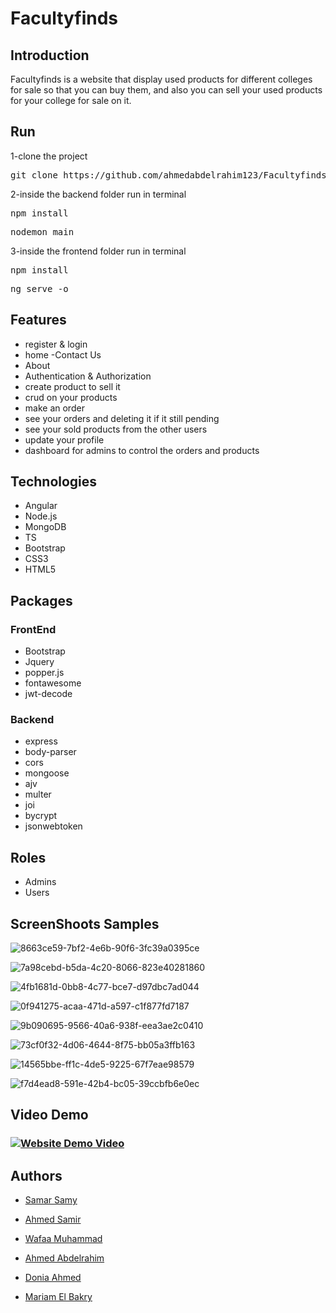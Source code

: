 <h1>Facultyfinds</h1>
<h2>Introduction</h2>
Facultyfinds is a website that display used products for different colleges for sale so that you can buy them, and also you can sell your used products for your college for sale on it.

<h2>Run</h2>
1-clone the project
<pre>
git clone https://github.com/ahmedabdelrahim123/Facultyfinds.git
</pre>
2-inside the backend folder run in terminal
<pre>
npm install
</pre>

<pre>
nodemon main
</pre>

3-inside the frontend folder run in terminal
<pre>
npm install
</pre>

<pre>
ng serve -o
</pre>


## Features
- register & login
- home
 -Contact Us
- About
- Authentication & Authorization
- create product to sell it
- crud on your products
- make an order 
- see your orders and deleting it if it still pending
- see your sold products from the other users
- update your profile 
- dashboard for admins to control the orders and products



## Technologies
- Angular
- Node.js
- MongoDB
- TS
- Bootstrap
- CSS3
- HTML5

## Packages
### FrontEnd
- Bootstrap
- Jquery
- popper.js 
- fontawesome
- jwt-decode

### Backend
- express 
- body-parser 
- cors 
- mongoose
- ajv
- multer
- joi
- bycrypt
- jsonwebtoken

## Roles
- Admins
- Users

## ScreenShoots Samples

![8663ce59-7bf2-4e6b-90f6-3fc39a0395ce](https://github.com/SamarSamyE/Pharmacy_System/assets/125185900/523738b8-b0fb-482f-baf8-afbebb8584dc)

![7a98cebd-b5da-4c20-8066-823e40281860](https://github.com/SamarSamyE/Pharmacy_System/assets/125185900/0fcdeaad-3be5-411d-b2c0-2319d367d937)

![4fb1681d-0bb8-4c77-bce7-d97dbc7ad044](https://github.com/SamarSamyE/Pharmacy_System/assets/125185900/2a510ca7-e68c-4ba2-ba61-02c3a9c95bc1)

![0f941275-acaa-471d-a597-c1f877fd7187](https://github.com/SamarSamyE/Pharmacy_System/assets/125185900/a6611cdb-b347-4aed-bc4e-a6810ed9a433)

![9b090695-9566-40a6-938f-eea3ae2c0410](https://github.com/SamarSamyE/Pharmacy_System/assets/125185900/a524455d-82d0-415a-9f4c-8a2913bce900)

![73cf0f32-4d06-4644-8f75-bb05a3ffb163](https://github.com/SamarSamyE/Pharmacy_System/assets/125185900/83d9b348-c188-4cb1-a0ed-ca3805830ba0)

![14565bbe-ff1c-4de5-9225-67f7eae98579](https://github.com/SamarSamyE/Pharmacy_System/assets/125185900/097687b0-dadc-4de3-8f24-f6832ee2dbc6)

![f7d4ead8-591e-42b4-bc05-39ccbfb6e0ec](https://github.com/SamarSamyE/Pharmacy_System/assets/125185900/38b4a6e9-d252-4d3d-82ba-010f77a4e434)




## Video Demo 

### [![Website Demo Video](https://github.com/SamarSamyE/Pharmacy_System/assets/125185900/523738b8-b0fb-482f-baf8-afbebb8584dc)](https://drive.google.com/file/d/1zP3t8NAvnp34CiFegijvW60FhIhwXlNS/view?usp=sharing)

## Authors
- [Samar Samy](https://github.com/SamarSamyE)

- [Ahmed Samir](https://github.com/AhmedSamir99)

- [Wafaa Muhammad](https://github.com/wafaamuhammad123)
 
- [Ahmed Abdelrahim](https://github.com/ahmedabdelrahim123)

- [Donia Ahmed](https://github.com/DoniaAhmed20)

- [Mariam El Bakry](https://github.com/MariamBakry) 

 

